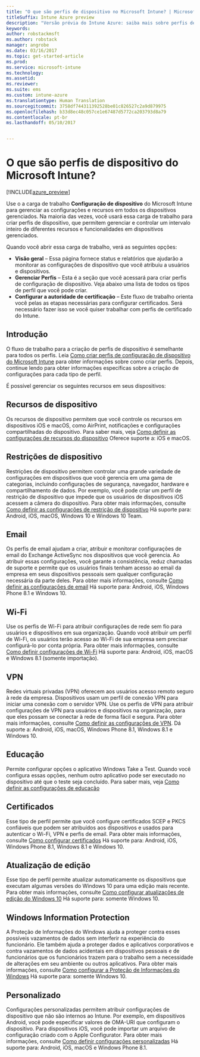 ```yaml
---
title: "O que são perfis de dispositivo no Microsoft Intune? | Microsoft Docs"
titleSuffix: Intune Azure preview
description: "Versão prévia do Intune Azure: saiba mais sobre perfis de dispositivo do Intune e como eles podem ajudar a gerenciar e proteger os dispositivos em sua empresa."
keywords: 
author: robstackmsft
ms.author: robstack
manager: angrobe
ms.date: 03/16/2017
ms.topic: get-started-article
ms.prod: 
ms.service: microsoft-intune
ms.technology: 
ms.assetid: 
ms.reviewer: 
ms.suite: ems
ms.custom: intune-azure
ms.translationtype: Human Translation
ms.sourcegitcommit: 3758df744311392528be01c826527c2a9d879975
ms.openlocfilehash: b33d8ec48c057ce1e67487d5772ca203793d8a79
ms.contentlocale: pt-br
ms.lasthandoff: 05/10/2017


---
```


# <a name="what-are-microsoft-intune-device-profiles"></a>O que são perfis de dispositivo do Microsoft Intune?

[!INCLUDE[azure_preview](../includes/azure_preview.md)]

Use o a carga de trabalho **Configuração de dispositivo** do Microsoft Intune para gerenciar as configurações e recursos em todos os dispositivos gerenciados. Na maioria das vezes, você usará essa carga de trabalho para criar perfis de dispositivo, que permitem gerenciar e controlar um intervalo inteiro de diferentes recursos e funcionalidades em dispositivos gerenciados.

Quando você abrir essa carga de trabalho, verá as seguintes opções:

- **Visão geral** – Essa página fornece status e relatórios que ajudarão a monitorar as configurações de dispositivo que você atribuiu a usuários e dispositivos.
- **Gerenciar Perfis** – Esta é a seção que você acessará para criar perfis de configuração de dispositivo. Veja abaixo uma lista de todos os tipos de perfil que você pode criar.
- **Configurar a autoridade de certificação** – Este fluxo de trabalho orienta você pelas as etapas necessárias para configurar certificados. Será necessário fazer isso se você quiser trabalhar com perfis de certificado do Intune.

## <a name="getting-started"></a>Introdução

O fluxo de trabalho para a criação de perfis de dispositivo é semelhante para todos os perfis. Leia [Como criar perfis de configuração de dispositivo do Microsoft Intune](how-to-create-device-profiles.md) para obter informações sobre como criar perfis. Depois, continue lendo para obter informações específicas sobre a criação de configurações para cada tipo de perfil.

É possível gerenciar os seguintes recursos em seus dispositivos:

## <a name="device-features"></a>Recursos de dispositivo

Os recursos de dispositivo permitem que você controle os recursos em dispositivos iOS e macOS, como AirPrint, notificações e configurações compartilhadas do dispositivo.
Para saber mais, veja [Como definir as configurações de recursos do dispositivo](how-to-configure-device-features.md) Oferece suporte a: iOS e macOS.

## <a name="device-restrictions"></a>Restrições de dispositivo
Restrições de dispositivo permitem controlar uma grande variedade de configurações em dispositivos que você gerencia em uma gama de categorias, incluindo configurações de segurança, navegador, hardware e compartilhamento de dados. Por exemplo, você pode criar um perfil de restrição de dispositivo que impede que os usuários de dispositivos iOS acessem a câmera do dispositivo.
Para obter mais informações, consulte [Como definir as configurações de restrição de dispositivo](how-to-configure-device-restrictions.md) Há suporte para: Android, iOS, macOS, Windows 10 e Windows 10 Team.

## <a name="email"></a>Email
Os perfis de email ajudam a criar, atribuir e monitorar configurações de email do Exchange ActiveSync nos dispositivos que você gerencia. Ao atribuir essas configurações, você garante a consistência, reduz chamadas de suporte e permite que os usuários finais tenham acesso ao email da empresa em seus dispositivos pessoais sem qualquer configuração necessária da parte deles.
Para obter mais informações, consulte [Como definir as configurações de email](how-to-configure-email-settings.md) Há suporte para: Android, iOS, Windows Phone 8.1 e Windows 10.

## <a name="wi-fi"></a>Wi-Fi
Use os perfis de Wi-Fi para atribuir configurações de rede sem fio para usuários e dispositivos em sua organização. Quando você atribuir um perfil de Wi-Fi, os usuários terão acesso ao Wi-Fi de sua empresa sem precisar configurá-lo por conta própria.
Para obter mais informações, consulte [Como definir configurações de Wi-Fi](how-to-configure-wi-fi-settings.md) Há suporte para: Android, iOS, macOS e Windows 8.1 (somente importação).

## <a name="vpn"></a>VPN
Redes virtuais privadas (VPN) oferecem aos usuários acesso remoto seguro à rede da empresa. Dispositivos usam um perfil de conexão VPN para iniciar uma conexão com o servidor VPN. Use os perfis de VPN para atribuir configurações de VPN para usuários e dispositivos na organização, para que eles possam se conectar à rede de forma fácil e segura.
Para obter mais informações, consulte [Como definir as configurações de VPN](how-to-configure-vpn-settings.md).
Dá suporte a: Android, iOS, macOS, Windows Phone 8.1, Windows 8.1 e Windows 10.

## <a name="education"></a>Educação
Permite configurar opções o aplicativo Windows Take a Test. Quando você configura essas opções, nenhum outro aplicativo pode ser executado no dispositivo até que o teste seja concluído.
Para saber mais, veja [Como definir as configurações de educação](how-to-configure-education-settings.md)

## <a name="certificates"></a>Certificados
Esse tipo de perfil permite que você configure certificados SCEP e PKCS confiáveis que podem ser atribuídos aos dispositivos e usados para autenticar o Wi-Fi, VPN e perfis de email.
Para obter mais informações, consulte [Como configurar certificados](how-to-configure-certificates.md) Há suporte para: Android, iOS, Windows Phone 8.1, Windows 8.1 e Windows 10.

## <a name="edition-upgrade"></a>Atualização de edição
Esse tipo de perfil permite atualizar automaticamente os dispositivos que executam algumas versões do Windows 10 para uma edição mais recente. Para obter mais informações, consulte [Como configurar atualizações de edição do Windows 10](how-to-configure-windows-10-edition-upgrade.md) Há suporte para: somente Windows 10.

## <a name="windows-information-protection"></a>Windows Information Protection
A Proteção de Informações do Windows ajuda a proteger contra esses possíveis vazamentos de dados sem interferir na experiência do funcionário. Ele também ajuda a proteger dados e aplicativos corporativos e contra vazamentos de dados acidentais em dispositivos pessoais e de funcionários que os funcionários trazem para o trabalho sem a necessidade de alterações em seu ambiente ou outros aplicativos.
Para obter mais informações, consulte [Como configurar a Proteção de Informações do Windows](how-to-configure-windows-information-protection.md) Há suporte para: somente Windows 10.

## <a name="custom"></a>Personalizado
Configurações personalizadas permitem atribuir configurações de dispositivo que não são internos ao Intune. Por exemplo, em dispositivos Android, você pode especificar valores de OMA-URI que configuram o dispositivo. Para dispositivos iOS, você pode importar um arquivo de configuração criado com o Apple Configurator.
Para obter mais informações, consulte [Como definir configurações personalizadas](how-to-configure-custom-settings.md) Há suporte para: Android, iOS, macOS e Windows Phone 8.1.

